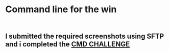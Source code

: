 # Command line for the win
\
I submitted the required screenshots using SFTP and i completed the [CMD CHALLENGE](https://cmdchallenge.com/#/hello_world) 
---

